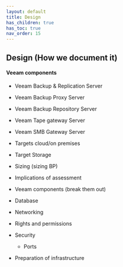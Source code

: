 ```yaml
---
layout: default
title: Design
has_children: true
has_toc: true
nav_order: 15
---
```


## Design (How we document it)
#### Veeam components
* Veeam Backup & Replication Server
* Veeam Backup Proxy Server
* Veeam Backup Repository Server
* Veeam Tape gateway Server
* Veeam SMB Gateway Server


* Targets cloud/on premises
* Target Storage
* Sizing (sizing BP)
* Implications of assessment
* Veeam components (break them out)
* Database
* Networking
* Rights and permissions
* Security
	* Ports
* Preparation of infrastructure

